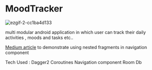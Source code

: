 # MoodTracker

![ezgif-2-cc1ba4d133](https://user-images.githubusercontent.com/54987308/169871246-961d7832-31d5-4c26-9811-c3ed835745a7.gif)


multi modular android application in which user can track their daily activities , moods and tasks etc..

[Medium article](https://lazycoder21.medium.com/android-jetpack-navigation-in-multi-modular-apps-50b240a00dff) to demonstrate using nested fragments in navigation component

Tech Used : 
  Dagger2
  Coroutines
  Navigation component
  Room Db
